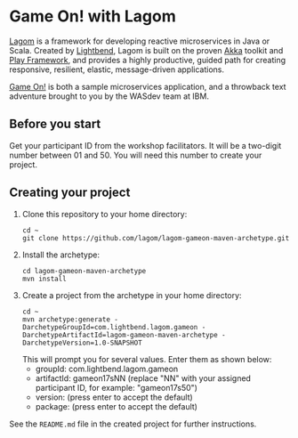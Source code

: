 # Game On! with Lagom

[Lagom](https://www.lagomframework.com/) is a framework for developing reactive microservices in Java or Scala. Created by [Lightbend](https://www.lightbend.com/), Lagom is built on the proven [Akka](http://akka.io/) toolkit and [Play Framework](https://playframework.com/), and provides a highly productive, guided path for creating responsive, resilient, elastic, message-driven applications.

[Game On!](https://gameontext.org/) is both a sample microservices application, and a throwback text adventure brought to you by the WASdev team at IBM.

## Before you start

Get your participant ID from the workshop facilitators. It will be a two-digit number between 01 and 50. You will need this number to create your project.

## Creating your project

1.  Clone this repository to your home directory:
    ```
    cd ~
    git clone https://github.com/lagom/lagom-gameon-maven-archetype.git
    ```
2.  Install the archetype:
    ```
    cd lagom-gameon-maven-archetype
    mvn install
    ```
3.  Create a project from the archetype in your home directory:
    ```
    cd ~
    mvn archetype:generate -DarchetypeGroupId=com.lightbend.lagom.gameon -DarchetypeArtifactId=lagom-gameon-maven-archetype -DarchetypeVersion=1.0-SNAPSHOT
    ```
    This will prompt you for several values. Enter them as shown below:
    - groupId: com.lightbend.lagom.gameon
    - artifactId: gameon17sNN (replace "NN" with your assigned participant ID, for example: "gameon17s50")
    - version: (press enter to accept the default)
    - package: (press enter to accept the default)

See the `README.md` file in the created project for further instructions.
